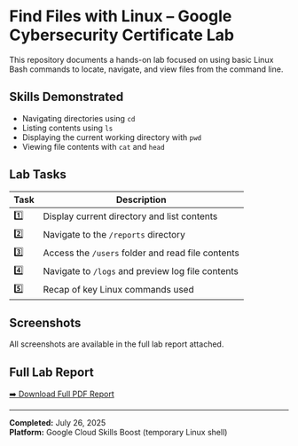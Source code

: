# Find Files with Linux – Google Cybersecurity Certificate Lab

This repository documents a hands-on lab focused on using basic Linux Bash commands to locate, navigate, and view files from the command line.

## Skills Demonstrated
- Navigating directories using `cd`
- Listing contents using `ls`
- Displaying the current working directory with `pwd`
- Viewing file contents with `cat` and `head`

## Lab Tasks

| Task | Description |
|------|-------------|
| 1️⃣ | Display current directory and list contents |
| 2️⃣ | Navigate to the `/reports` directory |
| 3️⃣ | Access the `/users` folder and read file contents |
| 4️⃣ | Navigate to `/logs` and preview log file contents |
| 5️⃣ | Recap of key Linux commands used |

## Screenshots

All screenshots are available in the full lab report attached.

## Full Lab Report

[➡️ Download Full PDF Report](./Linux_Lab_Find_Files_Report.pdf)

---

**Completed:** July 26, 2025  
**Platform:** Google Cloud Skills Boost (temporary Linux shell)
